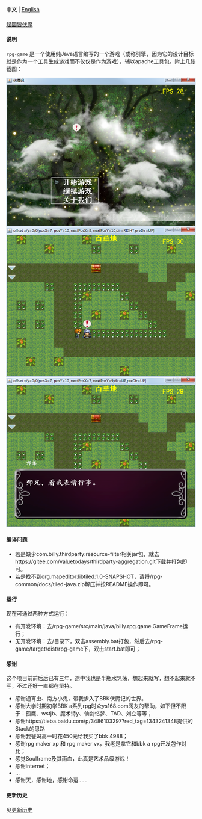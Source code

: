 
**中文** | [English](./README.md)

#### 

[起因皆伏魔](http://eblog.doyourealizethattheimportantisdifficult.cn/article/detail/41 "起因皆伏魔")


#### 说明

`rpg-game` 是一个使用纯Java语言编写的一个游戏（或称引擎，因为它的设计目标就是作为一个工具生成游戏而不仅仅是作为游戏），辅以apache工具包。附上几张截图：

![封面](./images/screenshot/cover.png "cover.png")
![有趣的表情](./images/screenshot/emotion.png "emotion.png")
![百草地的师弟说](./images/screenshot/dialog_in_bai_cao_di.png "dialog_in_bai_cai_di.png")


#### 编译问题
- 若是缺少com.billy.thirdparty:resource-filter相关jar包，就去https://gitee.com/valuetodays/thirdparty-aggregation.git下载并打包即可。
- 若是找不到org.mapeditor:libtiled:1.0-SNAPSHOT，请将/rpg-common/docs/tiled-java.zip解压并按README操作即可。

#### 运行

现在可通过两种方式运行：
 * 有开发环境：去/rpg-game/src/main/java/billy.rpg.game.GameFrame运行；
 * 无开发环境：去/目录下，双击assembly.bat打包，然后去/rpg-game/target/dist/rpg-game下，双击start.bat即可；

#### 感谢

这个项目前前后后已有三年，途中我也是半瓶水晃荡，想起来就写，想不起来就不写，不过还好一直都在坚持。
 * 感谢通宵虫、南方小鬼，带我步入了BBK伏魔记的世界。
 * 感谢大学时期初学BBK a系列rpg时众ys168.com网友的帮助，如下但不限于：孤鹰、wstjb、魔术诗y、仙剑忆梦、TAD、刘立等等；
 * 感谢https://tieba.baidu.com/p/3486103297?red_tag=1343241348提供的Stack<BaseScreen>的思路
 * 感谢我爸妈高一时花450元给我买了bbk 4988；
 * 感谢rpg maker xp 和 rpg maker vx，我老是拿它和bbk a rpg开发包作对比；
 * 感觉Soulframe及其雨血，此真是艺术品级游戏！
 * 感谢internet；
 * ...
 * 感谢天，感谢地，感谢命运……


#### 更新历史

 见[更新历史](./HISTORY.md)
    